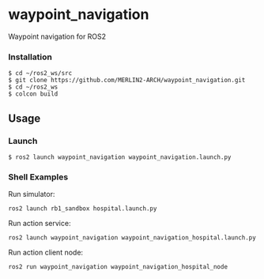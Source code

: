 # waypoint_navigation

Waypoint navigation for ROS2

### Installation

```shell
$ cd ~/ros2_ws/src
$ git clone https://github.com/MERLIN2-ARCH/waypoint_navigation.git
$ cd ~/ros2_ws
$ colcon build
```

## Usage

### Launch

```shell
$ ros2 launch waypoint_navigation waypoint_navigation.launch.py
```

### Shell Examples

Run simulator:

```shell
ros2 launch rb1_sandbox hospital.launch.py 
```

Run action service:

```shell
ros2 launch waypoint_navigation waypoint_navigation_hospital.launch.py 
```

Run action client node:

```shell
ros2 run waypoint_navigation waypoint_navigation_hospital_node 
```



